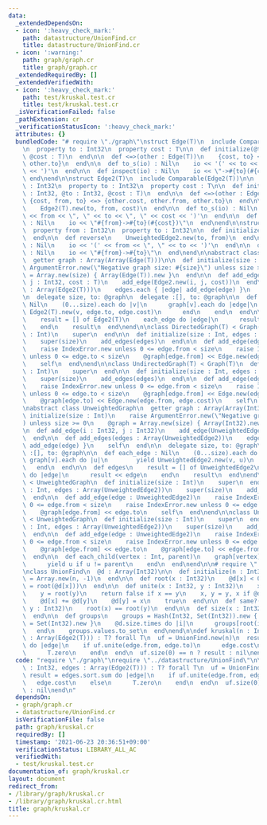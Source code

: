 ```yaml
---
data:
  _extendedDependsOn:
  - icon: ':heavy_check_mark:'
    path: datastructure/UnionFind.cr
    title: datastructure/UnionFind.cr
  - icon: ':warning:'
    path: graph/graph.cr
    title: graph/graph.cr
  _extendedRequiredBy: []
  _extendedVerifiedWith:
  - icon: ':heavy_check_mark:'
    path: test/kruskal.test.cr
    title: test/kruskal.test.cr
  _isVerificationFailed: false
  _pathExtension: cr
  _verificationStatusIcon: ':heavy_check_mark:'
  attributes: {}
  bundledCode: "# require \"./graph\"\nstruct Edge(T)\n  include Comparable(Edge(T))\n\
    \n  property to : Int32\n  property cost : T\n\n  def initialize(@to : Int32,\
    \ @cost : T)\n  end\n\n  def <=>(other : Edge(T))\n    {cost, to} <=> {other.cost,\
    \ other.to}\n  end\n\n  def to_s(io) : Nil\n    io << '(' << to << \", \" << cost\
    \ << ')'\n  end\n\n  def inspect(io) : Nil\n    io << \"->#{to}(#{cost})\"\n \
    \ end\nend\n\nstruct Edge2(T)\n  include Comparable(Edge2(T))\n\n  property from\
    \ : Int32\n  property to : Int32\n  property cost : T\n\n  def initialize(@from\
    \ : Int32, @to : Int32, @cost : T)\n  end\n\n  def <=>(other : Edge2(T))\n   \
    \ {cost, from, to} <=> {other.cost, other.from, other.to}\n  end\n\n  def reverse\n\
    \    Edge2(T).new(to, from, cost)\n  end\n\n  def to_s(io) : Nil\n    io << '('\
    \ << from << \", \" << to << \", \" << cost << ')'\n  end\n\n  def inspect(io)\
    \ : Nil\n    io << \"#{from}->#{to}(#{cost})\"\n  end\nend\n\nstruct UnweightedEdge2\n\
    \  property from : Int32\n  property to : Int32\n\n  def initialize(@from, @to)\n\
    \  end\n\n  def reverse\n    UnweightedEdge2.new(to, from)\n  end\n\n  def to_s(io)\
    \ : Nil\n    io << '(' << from << \", \" << to << ')'\n  end\n\n  def inspect(io)\
    \ : Nil\n    io << \"#{from}->#{to}\"\n  end\nend\n\nabstract class Graph(T)\n\
    \  getter graph : Array(Array(Edge(T)))\n\n  def initialize(size : Int)\n    raise\
    \ ArgumentError.new(\"Negative graph size: #{size}\") unless size >= 0\n    @graph\
    \ = Array.new(size) { Array(Edge(T)).new }\n  end\n\n  def add_edge(i : Int32,\
    \ j : Int32, cost : T)\n    add_edge(Edge2.new(i, j, cost))\n  end\n\n  def add_edges(edges\
    \ : Array(Edge2(T)))\n    edges.each { |edge| add_edge(edge) }\n    self\n  end\n\
    \n  delegate size, to: @graph\n  delegate :[], to: @graph\n\n  def each_edge :\
    \ Nil\n    (0...size).each do |v|\n      graph[v].each do |edge|\n        yield\
    \ Edge2(T).new(v, edge.to, edge.cost)\n      end\n    end\n  end\n\n  def edges\n\
    \    result = [] of Edge2(T)\n    each_edge do |edge|\n      result << edge\n\
    \    end\n    result\n  end\nend\n\nclass DirectedGraph(T) < Graph(T)\n  def initialize(size\
    \ : Int)\n    super\n  end\n\n  def initialize(size : Int, edges : Array(Edge2(T)))\n\
    \    super(size)\n    add_edges(edges)\n  end\n\n  def add_edge(edge : Edge2(T))\n\
    \    raise IndexError.new unless 0 <= edge.from < size\n    raise IndexError.new\
    \ unless 0 <= edge.to < size\n    @graph[edge.from] << Edge.new(edge.to, edge.cost)\n\
    \    self\n  end\nend\n\nclass UndirectedGraph(T) < Graph(T)\n  def initialize(size\
    \ : Int)\n    super\n  end\n\n  def initialize(size : Int, edges : Array(Edge2(T)))\n\
    \    super(size)\n    add_edges(edges)\n  end\n\n  def add_edge(edge : Edge2(T))\n\
    \    raise IndexError.new unless 0 <= edge.from < size\n    raise IndexError.new\
    \ unless 0 <= edge.to < size\n    @graph[edge.from] << Edge.new(edge.to, edge.cost)\n\
    \    @graph[edge.to] << Edge.new(edge.from, edge.cost)\n    self\n  end\nend\n\
    \nabstract class UnweightedGraph\n  getter graph : Array(Array(Int32))\n\n  def\
    \ initialize(size : Int)\n    raise ArgumentError.new(\"Negative graph size: #{size}\"\
    ) unless size >= 0\n    @graph = Array.new(size) { Array(Int32).new }\n  end\n\
    \n  def add_edge(i : Int32, j : Int32)\n    add_edge(UnweightedEdge2.new(i, j))\n\
    \  end\n\n  def add_edges(edges : Array(UnweightedEdge2))\n    edges.each { |edge|\
    \ add_edge(edge) }\n    self\n  end\n\n  delegate size, to: @graph\n  delegate\
    \ :[], to: @graph\n\n  def each_edge : Nil\n    (0...size).each do |v|\n     \
    \ graph[v].each do |u|\n        yield UnweightedEdge2.new(v, u)\n      end\n \
    \   end\n  end\n\n  def edges\n    result = [] of UnweightedEdge2\n    each_edge\
    \ do |edge|\n      result << edge\n    end\n    result\n  end\nend\n\nclass UnweightedDirectedGraph\
    \ < UnweightedGraph\n  def initialize(size : Int)\n    super\n  end\n\n  def initialize(size\
    \ : Int, edges : Array(UnweightedEdge2))\n    super(size)\n    add_edges(edges)\n\
    \  end\n\n  def add_edge(edge : UnweightedEdge2)\n    raise IndexError.new unless\
    \ 0 <= edge.from < size\n    raise IndexError.new unless 0 <= edge.to < size\n\
    \    @graph[edge.from] << edge.to\n    self\n  end\nend\n\nclass UnweightedUndirectedGraph\
    \ < UnweightedGraph\n  def initialize(size : Int)\n    super\n  end\n\n  def initialize(size\
    \ : Int, edges : Array(UnweightedEdge2))\n    super(size)\n    add_edges(edges)\n\
    \  end\n\n  def add_edge(edge : UnweightedEdge2)\n    raise IndexError.new unless\
    \ 0 <= edge.from < size\n    raise IndexError.new unless 0 <= edge.to < size\n\
    \    @graph[edge.from] << edge.to\n    @graph[edge.to] << edge.from\n    self\n\
    \  end\n\n  def each_child(vertex : Int, parent)\n    graph[vertex].each do |u|\n\
    \      yield u if u != parent\n    end\n  end\nend\n\n# require \"../datastructure/UnionFind\"\
    \nclass UnionFind\n  @d : Array(Int32)\n\n  def initialize(n : Int32)\n    @d\
    \ = Array.new(n, -1)\n  end\n\n  def root(x : Int32)\n    @d[x] < 0 ? x : (@d[x]\
    \ = root(@d[x]))\n  end\n\n  def unite(x : Int32, y : Int32)\n    x = root(x)\n\
    \    y = root(y)\n    return false if x == y\n    x, y = y, x if @d[x] > @d[y]\n\
    \    @d[x] += @d[y]\n    @d[y] = x\n    true\n  end\n\n  def same?(x : Int32,\
    \ y : Int32)\n    root(x) == root(y)\n  end\n\n  def size(x : Int32)\n    -@d[root(x)]\n\
    \  end\n\n  def groups\n    groups = Hash(Int32, Set(Int32)).new { |h, k| h[k]\
    \ = Set(Int32).new }\n    @d.size.times do |i|\n      groups[root(i)] << i\n \
    \   end\n    groups.values.to_set\n  end\nend\n\ndef kruskal(n : Int32, edges\
    \ : Array(Edge2(T))) : T? forall T\n  uf = UnionFind.new(n)\n  result = edges.sort.sum\
    \ do |edge|\n    if uf.unite(edge.from, edge.to)\n      edge.cost\n    else\n\
    \      T.zero\n    end\n  end\n  uf.size(0) == n ? result : nil\nend\n"
  code: "require \"./graph\"\nrequire \"../datastructure/UnionFind\"\n\ndef kruskal(n\
    \ : Int32, edges : Array(Edge2(T))) : T? forall T\n  uf = UnionFind.new(n)\n \
    \ result = edges.sort.sum do |edge|\n    if uf.unite(edge.from, edge.to)\n   \
    \   edge.cost\n    else\n      T.zero\n    end\n  end\n  uf.size(0) == n ? result\
    \ : nil\nend\n"
  dependsOn:
  - graph/graph.cr
  - datastructure/UnionFind.cr
  isVerificationFile: false
  path: graph/kruskal.cr
  requiredBy: []
  timestamp: '2021-06-23 20:36:51+09:00'
  verificationStatus: LIBRARY_ALL_AC
  verifiedWith:
  - test/kruskal.test.cr
documentation_of: graph/kruskal.cr
layout: document
redirect_from:
- /library/graph/kruskal.cr
- /library/graph/kruskal.cr.html
title: graph/kruskal.cr
---
```

